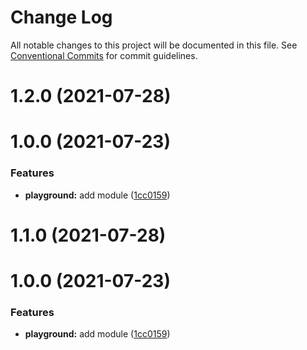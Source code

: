 # Change Log

All notable changes to this project will be documented in this file.
See [Conventional Commits](https://conventionalcommits.org) for commit guidelines.

# 1.2.0 (2021-07-28)



# 1.0.0 (2021-07-23)


### Features

* **playground:** add module ([1cc0159](https://github.com/niconiahi/vishuda/commit/1cc015994528aa1e0f6f7250f4b8c029508c8b9a))





# 1.1.0 (2021-07-28)



# 1.0.0 (2021-07-23)


### Features

* **playground:** add module ([1cc0159](https://github.com/niconiahi/vishuda/commit/1cc015994528aa1e0f6f7250f4b8c029508c8b9a))
